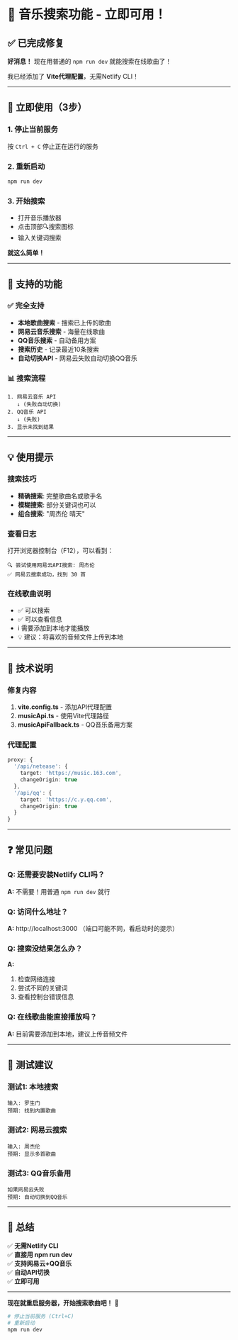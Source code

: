 # 🎉 音乐搜索功能 - 立即可用！

## ✅ 已完成修复

**好消息！** 现在用普通的 `npm run dev` 就能搜索在线歌曲了！

我已经添加了 **Vite代理配置**，无需Netlify CLI！

---

## 🚀 立即使用（3步）

### 1. 停止当前服务
按 `Ctrl + C` 停止正在运行的服务

### 2. 重新启动
```bash
npm run dev
```

### 3. 开始搜索
- 打开音乐播放器
- 点击顶部🔍搜索图标  
- 输入关键词搜索

**就这么简单！**

---

## 🎵 支持的功能

### ✅ 完全支持
- **本地歌曲搜索** - 搜索已上传的歌曲
- **网易云音乐搜索** - 海量在线歌曲
- **QQ音乐搜索** - 自动备用方案
- **搜索历史** - 记录最近10条搜索
- **自动切换API** - 网易云失败自动切换QQ音乐

### 📊 搜索流程
```
1. 网易云音乐 API
   ↓ (失败自动切换)
2. QQ音乐 API  
   ↓ (失败)
3. 显示未找到结果
```

---

## 💡 使用提示

### 搜索技巧
- **精确搜索**: 完整歌曲名或歌手名
- **模糊搜索**: 部分关键词也可以
- **组合搜索**: "周杰伦 晴天"

### 查看日志
打开浏览器控制台（F12），可以看到：
```
🔍 尝试使用网易云API搜索: 周杰伦
✅ 网易云搜索成功，找到 30 首
```

### 在线歌曲说明
- ✅ 可以搜索
- ✅ 可以查看信息
- ℹ️ 需要添加到本地才能播放
- 💡 建议：将喜欢的音频文件上传到本地

---

## 🔧 技术说明

### 修复内容
1. **vite.config.ts** - 添加API代理配置
2. **musicApi.ts** - 使用Vite代理路径
3. **musicApiFallback.ts** - QQ音乐备用方案

### 代理配置
```typescript
proxy: {
  '/api/netease': {
    target: 'https://music.163.com',
    changeOrigin: true
  },
  '/api/qq': {
    target: 'https://c.y.qq.com',
    changeOrigin: true
  }
}
```

---

## ❓ 常见问题

### Q: 还需要安装Netlify CLI吗？
**A:** 不需要！用普通 `npm run dev` 就行

### Q: 访问什么地址？
**A:** http://localhost:3000 （端口可能不同，看启动时的提示）

### Q: 搜索没结果怎么办？
**A:** 
1. 检查网络连接
2. 尝试不同的关键词
3. 查看控制台错误信息

### Q: 在线歌曲能直接播放吗？
**A:** 目前需要添加到本地，建议上传音频文件

---

## 🎯 测试建议

### 测试1: 本地搜索
```
输入: 罗生门
预期: 找到内置歌曲
```

### 测试2: 网易云搜索
```
输入: 周杰伦
预期: 显示多首歌曲
```

### 测试3: QQ音乐备用
```
如果网易云失败
预期: 自动切换到QQ音乐
```

---

## 📝 总结

✅ **无需Netlify CLI**  
✅ **直接用 npm run dev**  
✅ **支持网易云+QQ音乐**  
✅ **自动API切换**  
✅ **立即可用**

---

**现在就重启服务器，开始搜索歌曲吧！** 🎉

```bash
# 停止当前服务 (Ctrl+C)
# 重新启动
npm run dev
```
